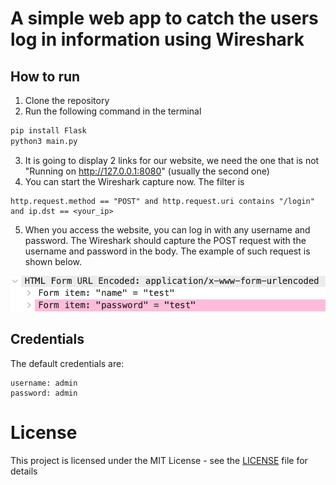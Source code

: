 # A simple web app to catch the users log in information using Wireshark

## How to run

1. Clone the repository
2. Run the following command in the terminal
```bash
pip install Flask
python3 main.py
```
3. It is going to display 2 links for our website, we need the one that is not "Running on http://127.0.0.1:8080" (usually the second one)
4. You can start the Wireshark capture now. The filter is 
```
http.request.method == "POST" and http.request.uri contains "/login" and ip.dst == <your_ip>
```
5. When you access the website, you can log in with any username and password. The Wireshark should capture the POST request with the username and password in the body. The example of such request is shown below.

![Wireshark](demo.png)

## Credentials

The default credentials are:
```
username: admin
password: admin
```

# License

This project is licensed under the MIT License - see the [LICENSE](LICENSE) file for details